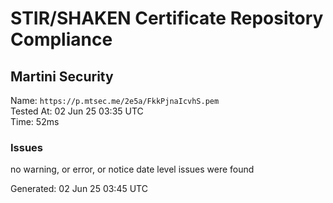 # STIR/SHAKEN Certificate Repository Compliance

## Martini Security

Name: `https://p.mtsec.me/2e5a/FkkPjnaIcvhS.pem`\
Tested At: 02 Jun 25 03:35 UTC\
Time: 52ms

### Issues

no warning, or error, or notice date level issues were found

Generated: 02 Jun 25 03:45 UTC